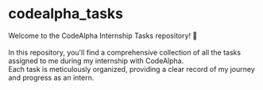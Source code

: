 # codealpha_tasks
Welcome to the CodeAlpha Internship Tasks repository! 🚀  
<br/>
In this repository, you'll find a comprehensive collection of all the tasks assigned to me during my internship with CodeAlpha. 
<br/>
Each task is meticulously organized, providing a clear record of my journey and progress as an intern.
